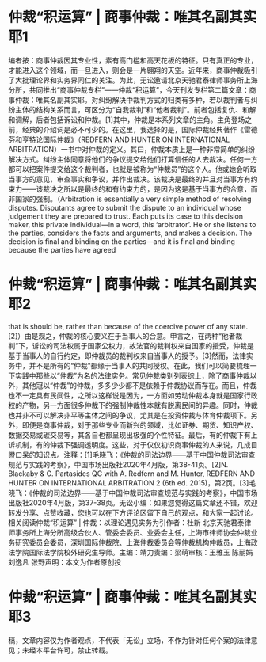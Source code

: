 # 仲裁“积运算” | 商事仲裁：唯其名副其实耶1

编者按：商事仲裁因其专业性，素有高门槛和高天花板的特征。只有真正的专业，才能进入这个领域，而一旦进入，则会是一片翱翔的天空。近年来，商事仲裁吸引了大批理论界和实务界同仁的关注。为此，无讼邀请北京天驰君泰律师事务所上海分所，共同推出“商事仲裁专栏”——仲裁“积运算”，今天刊发专栏第二篇文章：商事仲裁：唯其名副其实耶。对纠纷解决中裁判方式的归类有多种，若以裁判者与纠纷主体的结构关系而言，可区分为“自我裁判”和“他者裁判”。前者包括复仇、和解和调解，后者包括诉讼和仲裁。[1]其中，仲裁是本系列文章的主角。主角登场之前，经典的介绍词是必不可少的。在这里，我选择的是，国际仲裁经典著作《雷德芬和亨特论国际仲裁》（REDFERN AND HUNTER ON INTERNATIONAL ARBITRATION）一书中对仲裁的定义。其曰，仲裁本质上是一种非常简单的纠纷解决方式。纠纷主体同意将他们的争议提交给他们打算信任的人去裁决。任何一方都可以把案件提交给这个裁判者，也就是被称为“仲裁员”的这个人。他或她会听取当事方的意见，审查事实和争议，并作出裁决。该裁决是最终的并且对当事方有约束力——该裁决之所以是最终的和有约束力的，是因为这是基于当事方的合意，而非国家的强制。（Arbitration is essentially a very simple method of resolving disputes. Disputants agree to submit the dispute to an individual whose judgement they are prepared to trust. Each puts its case to this decision maker, this private individual—in a word, this ‘arbitrator’. He or she listens to the parties, considers the facts and arguments, and makes a decision. The decision is final and binding on the parties—and it is final and binding because the parties have agreed

# 仲裁“积运算” | 商事仲裁：唯其名副其实耶2

 that is should be, rather than because of the coercive power of any state. [2]）由是观之，仲裁的核心要义在于当事人的合意。申言之，在两种“他者裁判”下，诉讼的司法权属于国家公权力，故法官的裁判权来自国家的授受，仲裁是基于当事人的自行约定，即仲裁员的裁判权来自当事人的授予。[3]然而，法律实务中，并不是所有的“仲裁”都缘于当事人的共同授权。在此，我们可以简要梳理一下实践中那些以“仲裁”为名的法律实务。常见仲裁类别列表综上，除了商事仲裁以外，其他冠以“仲裁”的仲裁，多多少少都不是依赖于仲裁协议而存在。而且，仲裁也不一定具有民间性，之所以这样说是因为，一方面如劳动仲裁本身就是国家行政权的产物，另一方面很多仲裁下的强制仲裁性本就有脱离民间的异趣。同时，仲裁也并非不可以解决非平等主体之间的争议，尤其是在投资仲裁与体育仲裁项下。另外，即便是商事仲裁，对于那些专业而新兴的领域，比如证券、期货、知识产权、数据交易或碳交易等，其各自也都呈现出极强的个性特征。最后，有的仲裁下有上诉机制，有的仲裁下强调透明度。这些，对于仅仅初识商事仲裁的人来说，几成目瞪口呆的知识点。注释：[1]毛晓飞：《仲裁的司法边界——基于中国仲裁司法审查规范与实践的考察》，中国市场出版社2020年4月版，第38-41页。[2]N. Blackaby & C. Partasides QC with A. Redfern and M. Hunter, REDFERN AND HUNTER ON INTERNATIONAL ARBITRATION 2 (6th ed. 2015)，第2页。[3]毛晓飞：《仲裁的司法边界——基于中国仲裁司法审查规范与实践的考察》，中国市场出版社2020年4月版，第37-38页。无讼小编：如果您觉得这篇文章还不错，欢迎转发分享、点赞收藏，您也可以在下方评论区留下自己的观点，和大家一起讨论。相关阅读仲裁“积运算” | 仲裁：以理论遇见实务为引作者：杜新 北京天驰君泰律师事务所上海分所高级合伙人、管委会委员、业委会主任，上海市律师协会仲裁业务研究委员会委员，深圳国际仲裁院、上海仲裁委员会等仲裁机构仲裁员，上海政法学院国际法学院校外研究生导师。主编：靖力责编：梁萌审核：王雅玉 陈丽娟 刘逸凡 张野声明：本文为作者原创投

# 仲裁“积运算” | 商事仲裁：唯其名副其实耶3

稿，文章内容仅为作者观点，不代表「无讼」立场，不作为针对任何个案的法律意见；未经本平台许可，禁止转载。

